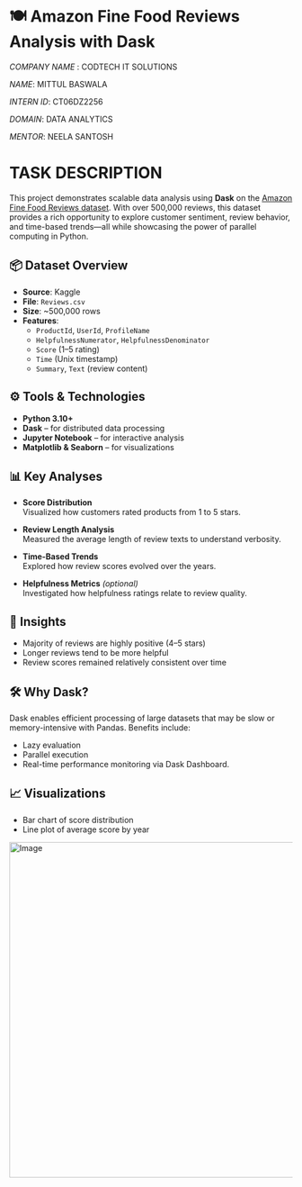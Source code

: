 # 🍽️ Amazon Fine Food Reviews Analysis with Dask

*COMPANY NAME* : CODTECH IT SOLUTIONS 

*NAME*: MITTUL BASWALA

*INTERN ID*: CT06DZ2256

*DOMAIN*: DATA ANALYTICS

*MENTOR*: NEELA SANTOSH

# TASK DESCRIPTION

This project demonstrates scalable data analysis using **Dask** on the [Amazon Fine Food Reviews dataset](https://www.kaggle.com/datasets/snap/amazon-fine-food-reviews). With over 500,000 reviews, this dataset provides a rich opportunity to explore customer sentiment, review behavior, and time-based trends—all while showcasing the power of parallel computing in Python.

## 📦 Dataset Overview

- **Source**: Kaggle  
- **File**: `Reviews.csv`  
- **Size**: ~500,000 rows  
- **Features**:
  - `ProductId`, `UserId`, `ProfileName`
  - `HelpfulnessNumerator`, `HelpfulnessDenominator`
  - `Score` (1–5 rating)
  - `Time` (Unix timestamp)
  - `Summary`, `Text` (review content)


## ⚙️ Tools & Technologies

- **Python 3.10+**
- **Dask** – for distributed data processing
- **Jupyter Notebook** – for interactive analysis
- **Matplotlib & Seaborn** – for visualizations


## 📊 Key Analyses

- **Score Distribution**  
  Visualized how customers rated products from 1 to 5 stars.

- **Review Length Analysis**  
  Measured the average length of review texts to understand verbosity.

- **Time-Based Trends**  
  Explored how review scores evolved over the years.

- **Helpfulness Metrics** *(optional)*  
  Investigated how helpfulness ratings relate to review quality.

## 🧠 Insights

- Majority of reviews are highly positive (4–5 stars)
- Longer reviews tend to be more helpful
- Review scores remained relatively consistent over time

## 🛠️ Why Dask?

Dask enables efficient processing of large datasets that may be slow or memory-intensive with Pandas. Benefits include:
- Lazy evaluation
- Parallel execution
- Real-time performance monitoring via Dask Dashboard.


## 📈 Visualizations

- Bar chart of score distribution  
- Line plot of average score by year
<img width="764" height="596" alt="Image" src="https://github.com/user-attachments/assets/ef843ad6-71c8-4768-96b8-f514f4976ac3" />  
